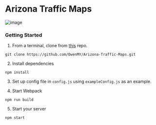 # Arizona Traffic Maps
![image](https://lh3.googleusercontent.com/8vx06nJxucGnL_10P1MaSZkHpWRFNE-LOJ4ZU5JVzSfwCZEsQ21607gtTQQtoKehxOrufXAJNUBiDyLjymsmBOZ9-qv2tTkzs7T-1h9qrVUx9RRVSEj6Kn6kwnoKZY83ANLQPagpMA=w2400)
### Getting Started
1. From a terminal, clone from [this](https://github.com/OwenMY/Arizona-Traffic-Maps.git) repo.
```
git clone https://github.com/OwenMY/Arizona-Traffic-Maps.git
```
2. Install dependencies
```
npm install
```

3. Set up config file in `config.js` using `exampleConfig.js` as an example.

4. Start Webpack
```
npm run build
```
5. Start your server
```
npm start
```
